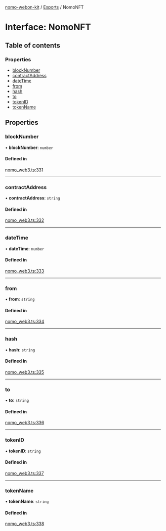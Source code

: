 [nomo-webon-kit](../README.md) / [Exports](../modules.md) / NomoNFT

# Interface: NomoNFT

## Table of contents

### Properties

- [blockNumber](NomoNFT.md#blocknumber)
- [contractAddress](NomoNFT.md#contractaddress)
- [dateTime](NomoNFT.md#datetime)
- [from](NomoNFT.md#from)
- [hash](NomoNFT.md#hash)
- [to](NomoNFT.md#to)
- [tokenID](NomoNFT.md#tokenid)
- [tokenName](NomoNFT.md#tokenname)

## Properties

### blockNumber

• **blockNumber**: `number`

#### Defined in

[nomo_web3.ts:331](https://github.com/nomo-app/nomo-webon-kit/blob/7795cce/nomo-webon-kit/src/nomo_web3.ts#L331)

___

### contractAddress

• **contractAddress**: `string`

#### Defined in

[nomo_web3.ts:332](https://github.com/nomo-app/nomo-webon-kit/blob/7795cce/nomo-webon-kit/src/nomo_web3.ts#L332)

___

### dateTime

• **dateTime**: `number`

#### Defined in

[nomo_web3.ts:333](https://github.com/nomo-app/nomo-webon-kit/blob/7795cce/nomo-webon-kit/src/nomo_web3.ts#L333)

___

### from

• **from**: `string`

#### Defined in

[nomo_web3.ts:334](https://github.com/nomo-app/nomo-webon-kit/blob/7795cce/nomo-webon-kit/src/nomo_web3.ts#L334)

___

### hash

• **hash**: `string`

#### Defined in

[nomo_web3.ts:335](https://github.com/nomo-app/nomo-webon-kit/blob/7795cce/nomo-webon-kit/src/nomo_web3.ts#L335)

___

### to

• **to**: `string`

#### Defined in

[nomo_web3.ts:336](https://github.com/nomo-app/nomo-webon-kit/blob/7795cce/nomo-webon-kit/src/nomo_web3.ts#L336)

___

### tokenID

• **tokenID**: `string`

#### Defined in

[nomo_web3.ts:337](https://github.com/nomo-app/nomo-webon-kit/blob/7795cce/nomo-webon-kit/src/nomo_web3.ts#L337)

___

### tokenName

• **tokenName**: `string`

#### Defined in

[nomo_web3.ts:338](https://github.com/nomo-app/nomo-webon-kit/blob/7795cce/nomo-webon-kit/src/nomo_web3.ts#L338)
